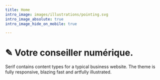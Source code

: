 ```yaml
---
title: Home
intro_image: images/illustrations/pointing.svg
intro_image_absolute: true
intro_image_hide_on_mobile: true

---
```

# &#9998; Votre conseiller numérique.

Serif contains content types for a typical business website. The theme is fully responsive, blazing fast and artfully illustrated.